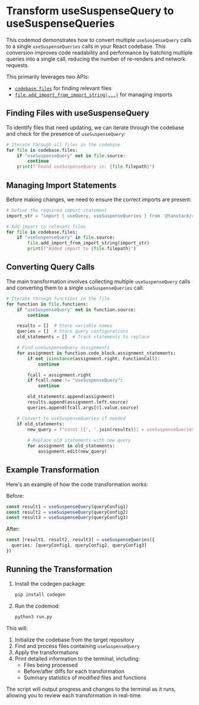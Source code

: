 # Transform useSuspenseQuery to useSuspenseQueries

This codemod demonstrates how to convert multiple `useSuspenseQuery` calls to a single `useSuspenseQueries` calls in your React codebase. This conversion improves code readability and performance by batching multiple queries into a single call, reducing the number of re-renders and network requests.

This primarily leverages two APIs:
- [`codebase.files`](/api-reference/Codebase#files) for finding relevant files
- [`file.add_import_from_import_string(...)`](/codebase-sdk/core/File#add-import-from-import-string) for managing imports

## Finding Files with useSuspenseQuery

To identify files that need updating, we can iterate through the codebase and check for the presence of `useSuspenseQuery`:

```python python
# Iterate through all files in the codebase
for file in codebase.files:
    if "useSuspenseQuery" not in file.source:
        continue
    print(f"Found useSuspenseQuery in: {file.filepath}")
```

## Managing Import Statements

Before making changes, we need to ensure the correct imports are present:

```python python
# Define the required import statement
import_str = "import { useQuery, useSuspenseQueries } from '@tanstack/react-query'"

# Add import to relevant files
for file in codebase.files:
    if "useSuspenseQuery" in file.source:
        file.add_import_from_import_string(import_str)
        print(f"Added import to {file.filepath}")
```

## Converting Query Calls

The main transformation involves collecting multiple `useSuspenseQuery` calls and converting them to a single `useSuspenseQueries` call:

```python python
# Iterate through functions in the file
for function in file.functions:
    if "useSuspenseQuery" not in function.source:
        continue

    results = []  # Store variable names
    queries = []  # Store query configurations
    old_statements = []  # Track statements to replace

    # Find useSuspenseQuery assignments
    for assignment in function.code_block.assignment_statements:
        if not isinstance(assignment.right, FunctionCall):
            continue

        fcall = assignment.right
        if fcall.name != "useSuspenseQuery":
            continue

        old_statements.append(assignment)
        results.append(assignment.left.source)
        queries.append(fcall.args[0].value.source)

    # Convert to useSuspenseQueries if needed
    if old_statements:
        new_query = f"const [{', '.join(results)}] = useSuspenseQueries({{queries: [{', '.join(queries)}]}})"
        
        # Replace old statements with new query
        for assignment in old_statements:
            assignment.edit(new_query)
```

## Example Transformation

Here's an example of how the code transformation works:

Before:
```typescript
const result1 = useSuspenseQuery(queryConfig1)
const result2 = useSuspenseQuery(queryConfig2)
const result3 = useSuspenseQuery(queryConfig3)
```

After:
```typescript
const [result1, result2, result3] = useSuspenseQueries({
  queries: [queryConfig1, queryConfig2, queryConfig3]
})
```

## Running the Transformation

1. Install the codegen package:
    ```bash
    pip install codegen
    ```

2. Run the codemod:
    ```bash
    python3 run.py
    ```

This will:
1. Initialize the codebase from the target repository
2. Find and process files containing `useSuspenseQuery`
3. Apply the transformations
4. Print detailed information to the terminal, including:
   - Files being processed
   - Before/after diffs for each transformation
   - Summary statistics of modified files and functions

The script will output progress and changes to the terminal as it runs, allowing you to review each transformation in real-time.

